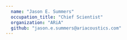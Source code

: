 ```yaml
---
  name: "Jason E. Summers"
  occupation_title: "Chief Scientist"
  organization: "ARiA"
  github: "jason.e.summers@ariacoustics.com"
---
```

